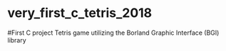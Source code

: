 # very_first_c_tetris_2018

#First C project
Tetris game utilizing the Borland Graphic Interface (BGI) library 
